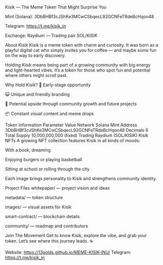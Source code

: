 Kisik — The Meme Token That Might Surprise You


Mint (Solana):
3DbBHBf3cJShKe3MCwCSbqecL92GCNFeTRdeBcHqon48

Telegram:
https://t.me/kisik_in

Exchange:
Raydium — Trading pair SOL/KISIK

About Kisik
Kisik is a meme token with charm and curiosity. It was born as a playful digital cat who simply invites you for coffee — and maybe some fun on the way to early discovery.

Holding Kisik means being part of a growing community with big energy and light-hearted vibes. It’s a token for those who spot fun and potential where others might scroll past.

Why Hold Kisik?
🚀 Early-stage opportunity

😺 Unique and friendly branding

💸 Potential upside through community growth and future projects

📦 Constant visual content and meme drops

Token Information
Parameter	Value
Network	Solana
Mint Address	3DbBHBf3cJShKe3MCwCSbqecL92GCNFeTRdeBcHqon48
Decimals	6
Total Supply	10,000,000,000 (fixed)
Trading	Raydium (SOL/KISIK)
Kisik NFTs
A growing NFT collection features Kisik in all kinds of moods:

With a book, dreaming

Enjoying burgers or playing basketball

Sitting at school or rolling through the city

Each image brings personality to Kisik and strengthens community identity.

Project Files
whitepaper/ — project vision and ideas

metadata/ — token structure

images/ — visual assets for Kisik

smart-contract/ — blockchain details

community/ — roadmap and contributors

Join The Movement
Get to know Kisik, explore the vibe, and grab your token.
Let’s see where this journey leads. ☕

Website: https://13golds.github.io/MEME-KISIK-INU/
Telegram: https://t.me/kisik_in
